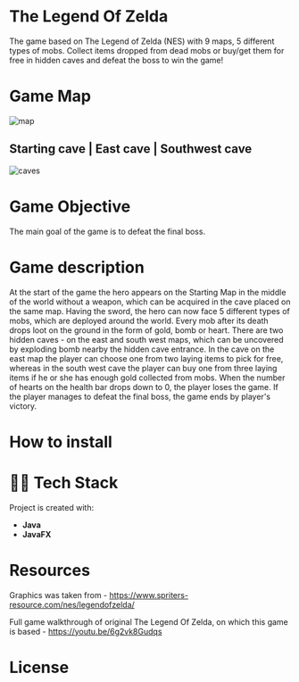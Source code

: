# The Legend Of Zelda
The game based on The Legend of Zelda (NES) with 9 maps, 5 different types of mobs. Collect items dropped from dead mobs or buy/get them for free in hidden caves and defeat the boss to win the game!

# Game Map
![map](https://user-images.githubusercontent.com/67509491/157293651-cea501c4-7f89-439b-a2c6-8c937356ff61.png)

## Starting cave | East cave | Southwest cave
![caves](https://user-images.githubusercontent.com/67509491/157296241-bbd8c1fb-31d3-44a6-9934-c529f36caedc.png)

# Game Objective
The main goal of the game is to defeat the final boss.

# Game description
At the start of the game the hero appears on the Starting Map in the middle of the world without a weapon, which can be acquired in the cave placed
on the same map. Having the sword, the hero can now face 5 different types of mobs, which are deployed around the world. Every mob after its death drops loot on the ground in the form of gold, bomb or heart. There are two hidden caves - on the east and south west maps, which can be uncovered by exploding bomb nearby the hidden cave entrance. In the cave on the east map the player can choose one from two laying items to pick for free, whereas in the south west cave the player can buy one from three laying items if he or she has enough gold collected from mobs. When the number of hearts on the health bar drops down to 0, the player loses the game. If the player manages to defeat the final boss, the game ends by player's victory.


# How to install

# 👨‍💻 Tech Stack
Project is created with:
- **Java**
- **JavaFX**

# Resources
Graphics was taken from - https://www.spriters-resource.com/nes/legendofzelda/

Full game walkthrough of original The Legend Of Zelda, on which this game is based - https://youtu.be/6g2vk8Gudqs

# License
